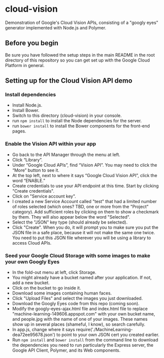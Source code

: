 # cloud-vision
Demonstration of Google's Cloud Vision APIs, consisting of a "googly eyes" generator implemented with Node.js and Polymer.

## Before you begin

Be sure you have followed the setup steps in the main README in the root directory of this repository so you can get set up with the Google Cloud Platform in general.

## Setting up for the Cloud Vision API demo

### Install dependencies

* Install Node.js.
* Install Bower.
* Switch to this directory (cloud-vision) in your console.
* run `npm install` to install the Node dependencies for the server.
* run `bower install` to install the Bower components for the front-end pages. 

### Enable the Vision API within your app

* Go back to the API Manager through the menu at left.
* Click “Library”.
* Under “Google Cloud APIs”, find “Vision API”.  You may need to click the “More” button to see it.
* At the top left, next to where it says “Google Cloud Vision API”, click the word “ENABLE.”
* Create credentials to use your API endpoint at this time.  Start by clicking "Create credentials".
* Click on "Service account key".
* I created a new Service Account called "test" that had a limited number of roles selected (which ones?  TBD, one or more from the "Project" category).  Add sufficient roles by clicking on them to show a checkmark by them.  They will also appear below the word "Selected".
* Select the "JSON" key type (should already be selected).
* Click "Create".  When you do, it will prompt you to make sure you put the JSON file in a safe place, because it will not make the same one twice.  You need to put this JSON file wherever you will be using a library to access Cloud APIs.

### Seed your Google Cloud Storage with some images to make your own Googly Eyes

* In the fold-out menu at left, click Storage.
* You might already have a bucket named after your application.  If not, add a new bucket.
* Click on the bucket to go inside it.
* Download some images containing human faces.
* Click "Upload Files" and select the images you just downloaded.
* Download the Googly Eyes code from this repo (coming soon).
* Modify the googly-eyes-ajax.html file and index.html file to replace "machine-learning-149606.appspot.com" with your own bucket name, and people.jpg with the name of one of your images.  These names show up in several places (shameful, I know), so search carefully.
* In app.js, change where it says require('./MachineLearning-dea72ee95678.json') to point to your own JSON cert you created earlier.
* Run `npm install` and `bower install` from the command line to download the dependencies you need to run particularly the Express server, the Google API Client, Polymer, and its Web components.

